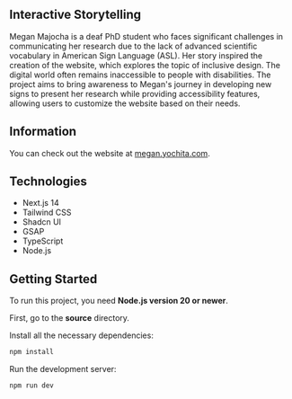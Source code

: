 ## Interactive Storytelling

 Megan Majocha is a deaf PhD student who faces significant challenges in communicating her research due to the lack of advanced scientific vocabulary in American Sign Language (ASL). Her story inspired the creation of the website, which explores the topic of inclusive design. The digital world often remains inaccessible to people with disabilities. The project aims to bring awareness to Megan's journey in developing new signs to present her research while providing accessibility features, allowing users to customize the website based on their needs. 

## Information

You can check out the website at [megan.yochita.com](https://megan.yochita.com/).

## Technologies

- Next.js 14
- Tailwind CSS
- Shadcn UI
- GSAP
- TypeScript
- Node.js

## Getting Started

To run this project, you need **Node.js version 20 or newer**.

First, go to the **source** directory.

Install all the necessary dependencies:

```bash
npm install
```

Run the development server:

```bash
npm run dev
```
